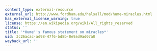 ```yaml
---
content_type: external-resource
external_url: http://www.fordham.edu/halsall/mod/hume-miracles.html
has_external_license_warning: true
license: https://en.wikipedia.org/wiki/All_rights_reserved
status: ''
title: '*Hume''s famous statement on miracles*'
uid: 3c26acac-ad98-47f6-bd8b-0e9ad9ad07a0
wayback_url: ''
---
```

